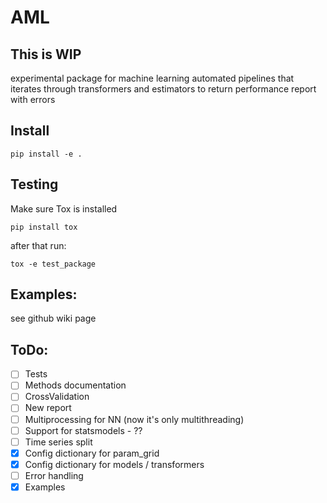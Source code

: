 # AML

## This is WIP

experimental package for machine learning automated pipelines that iterates through transformers and estimators to return performance report with errors

## Install

```
pip install -e .
```
## Testing

Make sure Tox is installed
```
pip install tox
```
after that run:

```
tox -e test_package
```

## Examples:
see github wiki page

## ToDo:
- [ ] Tests
- [ ] Methods documentation
- [ ] CrossValidation
- [ ] New report
- [ ] Multiprocessing for NN (now it's only multithreading)
- [ ] Support for statsmodels - ??
- [ ] Time series split
- [x] Config dictionary for param_grid
- [x] Config dictionary for models / transformers
- [ ] Error handling
- [x] Examples